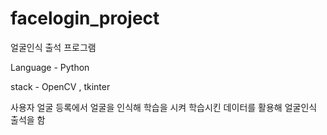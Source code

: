 # facelogin_project
얼굴인식 출석 프로그램

Language - Python

stack - OpenCV , tkinter

사용자 얼굴 등록에서 얼굴을 인식해 학습을 시켜 학습시킨 데이터를 활용해 얼굴인식 출석을 함
